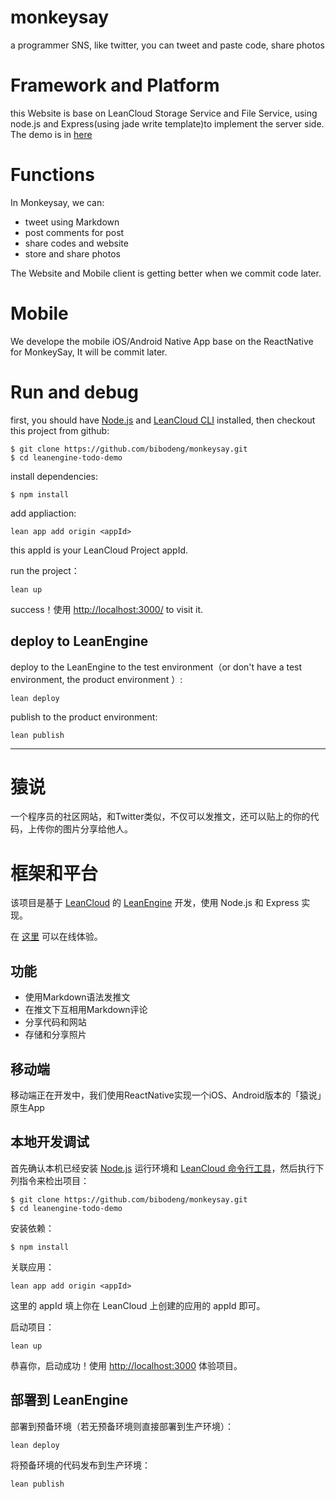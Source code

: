 # monkeysay
a programmer SNS, like twitter, you can tweet and paste code, share photos

# Framework and Platform
this Website is base on LeanCloud Storage Service and File Service, using node.js and Express(using jade write template)to implement the server side. The demo is in [here](https://monkeysay.leanapp.cn)

# Functions
In Monkeysay, we can:
* tweet using Markdown
* post comments for post
* share codes and website
* store and share photos

The Website and Mobile client is getting better when we commit code later.

# Mobile
We develope the mobile iOS/Android Native App base on the ReactNative for MonkeySay, It will be commit later.

# Run and debug
first, you should have [Node.js](http://nodejs.org/) and [LeanCloud CLI](https://www.leancloud.cn/docs/leanengine_cli.html) installed,
then checkout this project from github:

```
$ git clone https://github.com/bibodeng/monkeysay.git
$ cd leanengine-todo-demo
```

install dependencies:

```
$ npm install
```

add appliaction:

```
lean app add origin <appId>
```

this appId is your LeanCloud Project appId.

run the project：

```
lean up
```

success！使用 [http://localhost:3000/](http://localhost:3000/) to visit it.

## deploy to LeanEngine

deploy to the LeanEngine to the test environment（or don't have a test environment, the product environment ）:
```
lean deploy
```

publish to the product environment:
```
lean publish
```

-----

# 猿说
一个程序员的社区网站，和Twitter类似，不仅可以发推文，还可以贴上的你的代码，上传你的图片分享给他人。

# 框架和平台
该项目是基于 [LeanCloud](https://leancloud.cn/) 的 [LeanEngine](https://leancloud.cn/docs/leanengine_overview.html) 开发，使用 Node.js 和 Express 实现。

在 [这里](https://monkeysay.leanapp.cn) 可以在线体验。

## 功能

* 使用Markdown语法发推文
* 在推文下互相用Markdown评论
* 分享代码和网站
* 存储和分享照片

## 移动端
移动端正在开发中，我们使用ReactNative实现一个iOS、Android版本的「猿说」原生App

## 本地开发调试

首先确认本机已经安装 [Node.js](http://nodejs.org/) 运行环境和 [LeanCloud 命令行工具](https://www.leancloud.cn/docs/leanengine_cli.html)，然后执行下列指令来检出项目：

```
$ git clone https://github.com/bibodeng/monkeysay.git
$ cd leanengine-todo-demo
```

安装依赖：

```
$ npm install
```

关联应用：

```
lean app add origin <appId>
```

这里的 appId 填上你在 LeanCloud 上创建的应用的 appId 即可。

启动项目：

```
lean up
```

恭喜你，启动成功！使用 [http://localhost:3000](http://localhost:3000) 体验项目。

## 部署到 LeanEngine

部署到预备环境（若无预备环境则直接部署到生产环境）：
```
lean deploy
```

将预备环境的代码发布到生产环境：
```
lean publish
```
